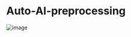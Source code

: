 # Auto-AI-preprocessing

![image](https://user-images.githubusercontent.com/52847288/124084847-0aa7ed80-da6d-11eb-9949-08f4befad136.png)
